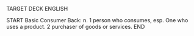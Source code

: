 TARGET DECK
ENGLISH

START
Basic
Consumer
Back: n. 1 person who consumes, esp. One who uses a product. 2 purchaser of goods or services.
END
